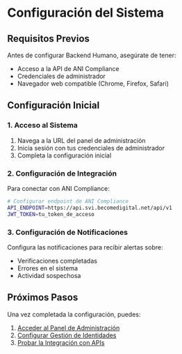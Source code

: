 # Configuración del Sistema

## Requisitos Previos

Antes de configurar Backend Humano, asegúrate de tener:

- Acceso a la API de ANI Compliance
- Credenciales de administrador
- Navegador web compatible (Chrome, Firefox, Safari)

## Configuración Inicial

### 1. Acceso al Sistema

1. Navega a la URL del panel de administración
2. Inicia sesión con tus credenciales de administrador
3. Completa la configuración inicial

### 2. Configuración de Integración

Para conectar con ANI Compliance:

```bash
# Configurar endpoint de ANI Compliance
API_ENDPOINT=https://api.svi.becomedigital.net/api/v1
JWT_TOKEN=tu_token_de_acceso
```

### 3. Configuración de Notificaciones

Configura las notificaciones para recibir alertas sobre:

- Verificaciones completadas
- Errores en el sistema
- Actividad sospechosa

## Próximos Pasos

Una vez completada la configuración, puedes:

1. [Acceder al Panel de Administración](admin-panel.md)
2. [Configurar Gestión de Identidades](identity-management.md)
3. [Probar la Integración con APIs](api-integration.md)
